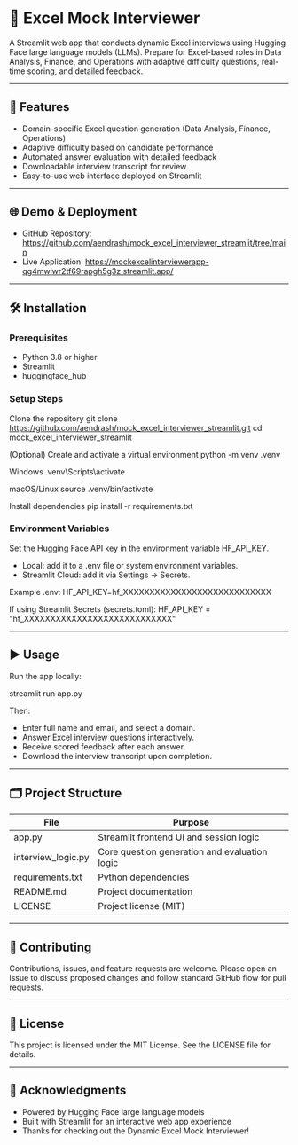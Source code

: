 
# 🎯 Excel Mock Interviewer

A Streamlit web app that conducts dynamic Excel interviews using Hugging Face large language models (LLMs). Prepare for Excel-based roles in Data Analysis, Finance, and Operations with adaptive difficulty questions, real-time scoring, and detailed feedback.

---

## 🚀 Features

- Domain-specific Excel question generation (Data Analysis, Finance, Operations)
- Adaptive difficulty based on candidate performance
- Automated answer evaluation with detailed feedback
- Downloadable interview transcript for review
- Easy-to-use web interface deployed on Streamlit

---

## 🌐 Demo & Deployment

- GitHub Repository: https://github.com/aendrash/mock_excel_interviewer_streamlit/tree/main
- Live Application: https://mockexcelinterviewerapp-qg4mwiwr2tf69rapgh5g3z.streamlit.app/

---

## 🛠️ Installation

### Prerequisites

- Python 3.8 or higher
- Streamlit
- huggingface_hub

### Setup Steps

Clone the repository
git clone https://github.com/aendrash/mock_excel_interviewer_streamlit.git
cd mock_excel_interviewer_streamlit

(Optional) Create and activate a virtual environment
python -m venv .venv

Windows
.venv\Scripts\activate

macOS/Linux
source .venv/bin/activate

Install dependencies
pip install -r requirements.txt

### Environment Variables

Set the Hugging Face API key in the environment variable HF_API_KEY.

- Local: add it to a .env file or system environment variables.
- Streamlit Cloud: add it via Settings → Secrets.

Example .env:
HF_API_KEY=hf_XXXXXXXXXXXXXXXXXXXXXXXXXXXX

If using Streamlit Secrets (secrets.toml):
HF_API_KEY = "hf_XXXXXXXXXXXXXXXXXXXXXXXXXXXX"

---

## ▶️ Usage

Run the app locally:

streamlit run app.py

Then:

- Enter full name and email, and select a domain.
- Answer Excel interview questions interactively.
- Receive scored feedback after each answer.
- Download the interview transcript upon completion.

---

## 🗂️ Project Structure

| File               | Purpose                                           |
|-------------------|---------------------------------------------------|
| app.py            | Streamlit frontend UI and session logic           |
| interview_logic.py| Core question generation and evaluation logic     |
| requirements.txt  | Python dependencies                               |
| README.md         | Project documentation                             |
| LICENSE           | Project license (MIT)                             |

---

## 🤝 Contributing

Contributions, issues, and feature requests are welcome. Please open an issue to discuss proposed changes and follow standard GitHub flow for pull requests.

---

## 📄 License

This project is licensed under the MIT License. See the LICENSE file for details.

---

## 📝 Acknowledgments

- Powered by Hugging Face large language models
- Built with Streamlit for an interactive web app experience
- Thanks for checking out the Dynamic Excel Mock Interviewer!
